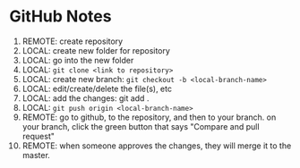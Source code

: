 # GitHub Notes

1. REMOTE:	create repository
2. LOCAL:  	create new folder for repository
3. LOCAL:  	go into the new folder
4. LOCAL:  	`git clone <link to repository>`
5. LOCAL:  	create new branch:  `git checkout -b <local-branch-name>`
6. LOCAL:  	edit/create/delete the file(s), etc
7. LOCAL:  	add the changes:  git add .
8. LOCAL:  	`git push origin <local-branch-name>`
9. REMOTE: 	go to github, to the repository, and then to  your branch.
			on your branch, click the green button that says
			"Compare and pull request"
10. REMOTE:	when someone approves the changes, they will merge it to the master.
